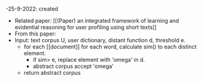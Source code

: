-25-9-2022: created

- Related paper: [[(Paper) an integrated framework of learning and evidential reasoning for user profiling using short texts]]
- From this paper:
- Input: text corpus U, user dictionary, distant function d, threshold e.
	- for each [[document]] for each word, calculate sim() to each distinct element. 
		- if sim> e, replace element with 'omega' in d. 
		- abstract corpus accept 'omega'
	- return abstract corpus